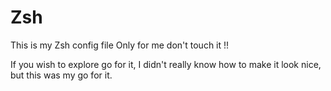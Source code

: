 # Zsh
This is my Zsh config file Only for me don't touch it !! 

If you wish to explore go for it, I didn't really know how to make it look nice, but this was my go for it. 
